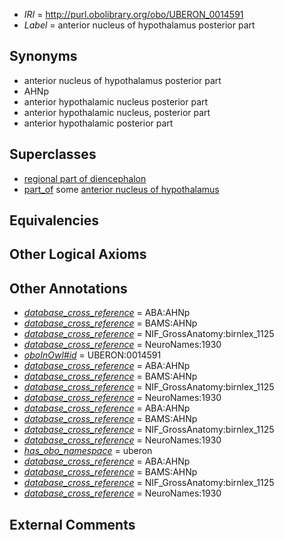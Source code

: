  * *IRI* = http://purl.obolibrary.org/obo/UBERON_0014591
 * *Label* = anterior nucleus of hypothalamus posterior part

## Synonyms

 * anterior nucleus of hypothalamus posterior part
 * AHNp
 * anterior hypothalamic nucleus posterior part
 * anterior hypothalamic nucleus, posterior part
 * anterior hypothalamic posterior part

## Superclasses

 * [regional part of diencephalon](../../UBERON/84/UBERON_0002784.md)
 * [part_of](../../BFO/50/BFO_0000050.md) some [anterior nucleus of hypothalamus](../../UBERON/34/UBERON_0002634.md)

## Equivalencies


## Other Logical Axioms


## Other Annotations

 * *[database_cross_reference](../../ef/oboInOwl#hasDbXref.md)* = ABA:AHNp
 * *[database_cross_reference](../../ef/oboInOwl#hasDbXref.md)* = BAMS:AHNp
 * *[database_cross_reference](../../ef/oboInOwl#hasDbXref.md)* = NIF_GrossAnatomy:birnlex_1125
 * *[database_cross_reference](../../ef/oboInOwl#hasDbXref.md)* = NeuroNames:1930
 * *[oboInOwl#id](../../id/oboInOwl#id.md)* = UBERON:0014591
 * *[database_cross_reference](../../ef/oboInOwl#hasDbXref.md)* = ABA:AHNp
 * *[database_cross_reference](../../ef/oboInOwl#hasDbXref.md)* = BAMS:AHNp
 * *[database_cross_reference](../../ef/oboInOwl#hasDbXref.md)* = NIF_GrossAnatomy:birnlex_1125
 * *[database_cross_reference](../../ef/oboInOwl#hasDbXref.md)* = NeuroNames:1930
 * *[database_cross_reference](../../ef/oboInOwl#hasDbXref.md)* = ABA:AHNp
 * *[database_cross_reference](../../ef/oboInOwl#hasDbXref.md)* = BAMS:AHNp
 * *[database_cross_reference](../../ef/oboInOwl#hasDbXref.md)* = NIF_GrossAnatomy:birnlex_1125
 * *[database_cross_reference](../../ef/oboInOwl#hasDbXref.md)* = NeuroNames:1930
 * *[has_obo_namespace](../../ce/oboInOwl#hasOBONamespace.md)* = uberon
 * *[database_cross_reference](../../ef/oboInOwl#hasDbXref.md)* = ABA:AHNp
 * *[database_cross_reference](../../ef/oboInOwl#hasDbXref.md)* = BAMS:AHNp
 * *[database_cross_reference](../../ef/oboInOwl#hasDbXref.md)* = NIF_GrossAnatomy:birnlex_1125
 * *[database_cross_reference](../../ef/oboInOwl#hasDbXref.md)* = NeuroNames:1930

## External Comments

